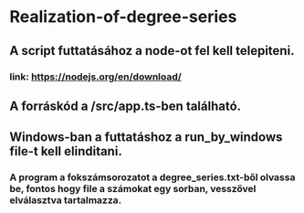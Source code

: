 # Realization-of-degree-series

## A script futtatásához a node-ot fel kell telepiteni.
### link: https://nodejs.org/en/download/

## A forráskód a /src/app.ts-ben található.

## Windows-ban a futtatáshoz a run_by_windows file-t kell elinditani.
### A program a fokszámsorozatot a degree_series.txt-ből olvassa be, fontos hogy file a számokat egy sorban, vesszővel elválasztva tartalmazza.
